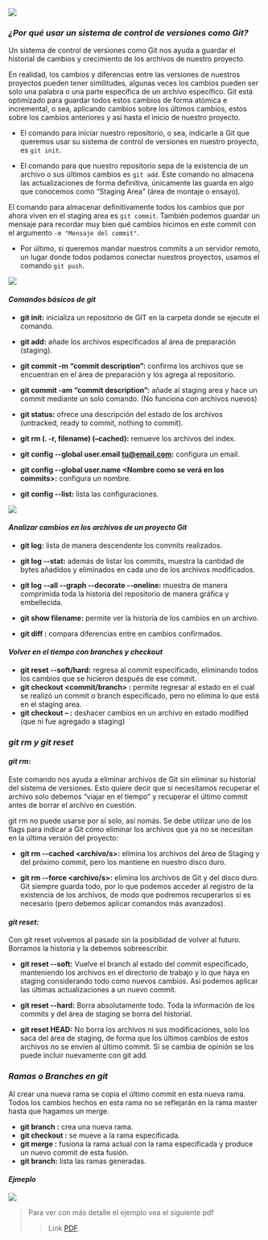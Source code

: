 
![](git1.jpg "")

### ***¿Por qué usar un sistema de control de versiones como Git?***


 Un sistema de control de versiones como Git nos ayuda a guardar el historial de cambios y crecimiento de los archivos de nuestro proyecto.

 En realidad, los cambios y diferencias entre las versiones de nuestros proyectos pueden tener similitudes, algunas veces los cambios pueden ser solo una palabra o una parte específica de un archivo específico. Git está optimizado para guardar todos estos cambios de forma atómica e incremental, o sea, aplicando cambios sobre los últimos cambios, estos sobre los cambios anteriores y así hasta el inicio de nuestro proyecto.

 * El comando para iniciar nuestro repositorio, o sea, indicarle a Git que queremos usar su sistema de control de versiones en nuestro proyecto, es `git init`.

 * El comando para que nuestro repositorio sepa de la existencia de un archivo o sus últimos cambios es `git add`. Este comando no almacena las actualizaciones de forma definitiva, únicamente las guarda en algo que conocemos como “Staging Area” (área de montaje o ensayo).

 El comando para almacenar definitivamente todos los cambios que por ahora viven en el staging area es `git commit`. También podemos guardar un mensaje para recordar muy bien qué cambios hicimos en este commit con el argumento `-m "Mensaje del commit"`.
 
 * Por último, si queremos mandar nuestros commits a un servidor remoto, un lugar donde todos podamos conectar nuestros proyectos, usamos el comando `git push`.

 ![](GITGITHUB-21de2769-fd6c-4835-b078-04128276f16f.jpg "")

#### ***Comandos básicos de git***

 * **git init:**  inicializa un repositorio de GIT en la carpeta donde se ejecute el comando.

 * **git add:** añade los archivos especificados al área de preparación (staging).
 
 * **git commit -m “commit description”:** confirma los archivos que se encuentran en el área de preparación y los agrega al repositorio.

 * **git commit -am “commit description”:** añade al staging area y hace un commit mediante un solo comando. (No funciona con archivos nuevos)

 * **git status:** ofrece una descripción del estado de los archivos (untracked, ready to commit, nothing to commit).

 * **git rm (. -r, filename) (–cached):** remueve los archivos del index.

 * **git config --global user.email tu@email.com:** configura un email.

 * **git config --global user.name <Nombre como se verá en los commits>:** configura un nombre.

 * **git config --list:** lista las configuraciones.
 
 ![](GITGITHUB-21de2769-fd6c-4835-b078-04128276f416f.jpg "")
 


#### ***Analizar cambios en los archivos de un proyecto Git***

 * **git log:** lista de manera descendente los commits realizados.

 * **git log --stat:** además de listar los commits, muestra la cantidad de bytes añadidos y eliminados en cada uno de los archivos modificados.

 * **git log --all --graph --decorate --oneline:** muestra de manera comprimida toda la historia del repositorio de manera gráfica y embellecida.
 * **git show filename:** permite ver la historia de los cambios en un archivo.
 * **git diff <commit1> <commit2>:** compara diferencias entre en cambios confirmados.

#### ***Volver en el tiempo con branches y checkout***
 * **git reset <commit> --soft/hard:** regresa al commit especificado, eliminando todos los cambios que se hicieron después de ese commit.
 * **git checkout <commit/branch> <filename>:** permite regresar al estado en el cual se realizó un commit o branch especificado, pero no elimina lo que está en el staging area.
 * **git checkout – <filePath>:** deshacer cambios en un archivo en estado modified (que ni fue agregado a staging)

### ***git rm y git reset***
 
 #### ***git rm:*** 
 Este comando nos ayuda a eliminar archivos de Git sin eliminar su historial del sistema de versiones. Esto quiere decir que si necesitamos recuperar el archivo solo debemos “viajar en el tiempo” y recuperar el último commit antes de borrar el archivo en cuestión.
 
 git rm no puede usarse por sí solo, así nomás. Se debe utilizar uno de los flags para indicar a Git cómo eliminar los archivos que ya no se necesitan en la última versión del proyecto:

 * **git rm --cached <archivo/s>:** elimina los archivos del área de Staging y del próximo commit, pero los mantiene en nuestro disco duro.

 * **git rm --force <archivo/s>:** elimina los archivos de Git y del disco duro. Git siempre guarda todo, por lo que podemos acceder al registro de la existencia de los archivos, de modo que podremos recuperarlos si es necesario (pero debemos aplicar comandos más avanzados).
 
 #### ***git reset:***
 Con git reset volvemos al pasado sin la posibilidad de volver al futuro. Borramos la historia y la debemos sobreescribir.

 * **git reset --soft:** Vuelve el branch al estado del commit especificado, manteniendo los archivos en el directorio de trabajo y lo que haya en staging considerando todo como nuevos cambios. Así podemos aplicar las últimas actualizaciones a un nuevo commit.

 * **git reset --hard:** Borra absolutamente todo. Toda la información de los commits y del área de staging se borra del historial.

 * **git reset HEAD:** No borra los archivos ni sus modificaciones, solo los saca del área de staging, de forma que los últimos cambios de estos archivos no se envíen al último commit. Si se cambia de opinión se los puede incluir nuevamente con git add.

### ***Ramas o Branches en git***
 Al crear una nueva rama se copia el último commit en esta nueva rama. Todos los cambios hechos en esta rama no se reflejarán en la rama master hasta que hagamos un merge.

 * **git branch <new branch>:** crea una nueva rama.
 * **git checkout <branch name>:** se mueve a la rama especificada.
 * **git merge <branch name>:** fusiona la rama actual con la rama especificada y produce un nuevo commit de esta fusión.
 * **git branch:** lista las ramas generadas.

 #### ***Ejmeplo***

 ![](Screenshot2023-03-17200815png_Page1.png "")

 > Para ver con más detalle  el ejemplo vea el siguiente pdf
 >>Link   [PDF](https://acortar.link/BW04WB).